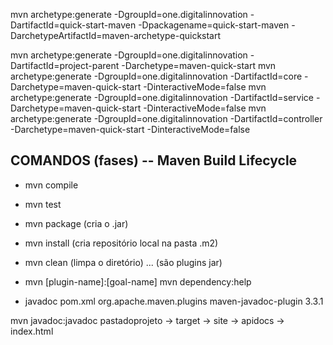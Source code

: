 mvn archetype:generate -DgroupId=one.digitalinnovation -DartifactId=quick-start-maven -Dpackagename=quick-start-maven -DarchetypeArtifactId=maven-archetype-quickstart

mvn archetype:generate -DgroupId=one.digitalinnovation -DartifactId=project-parent -Darchetype=maven-quick-start
mvn archetype:generate -DgroupId=one.digitalinnovation -DartifactId=core -Darchetype=maven-quick-start -DinteractiveMode=false
mvn archetype:generate -DgroupId=one.digitalinnovation -DartifactId=service -Darchetype=maven-quick-start -DinteractiveMode=false
mvn archetype:generate -DgroupId=one.digitalinnovation -DartifactId=controller -Darchetype=maven-quick-start -DinteractiveMode=false

## COMANDOS (fases) -- Maven Build Lifecycle
- mvn compile
- mvn test
- mvn package (cria o .jar)
- mvn install (cria repositório local na pasta .m2)
- mvn clean (limpa o diretório)
... (são plugins jar)

- mvn [plugin-name]:[goal-name]
mvn dependency:help

- javadoc
pom.xml
  </dependencies>
  <build>
    <plugins>
      <plugin>
        <groupId>org.apache.maven.plugins</groupId>
        <artifactId>maven-javadoc-plugin</artifactId>
        <version>3.3.1</version>
      </plugin>
    </plugins>
  </build>

mvn javadoc:javadoc
pastadoprojeto -> target -> site -> apidocs -> index.html